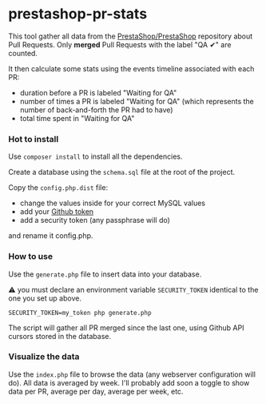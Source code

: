 # prestashop-pr-stats

This tool gather all data from the [PrestaShop/PrestaShop](https://github.com/PrestaShop/PrestaShop) repository about Pull Requests.
Only **merged** Pull Requests with the label "QA ✔" are counted.

It then calculate some stats using the events timeline associated with each PR:
* duration before a PR is labeled "Waiting for QA"
* number of times a PR is labeled "Waiting for QA" (which represents the number of back-and-forth the PR had to have)
* total time spent in "Waiting for QA"

### Hot to install
Use `composer install` to install all the dependencies.

Create a database using the `schema.sql` file at the root of the project.

Copy the `config.php.dist` file:

* change the values inside for your correct MySQL values
* add your [Github token](https://github.com/settings/tokens/new)
* add a security token (any passphrase will do)

and rename it config.php.

### How to use
Use the `generate.php` file to insert data into your database. 

:warning: you must declare an environment variable `SECURITY_TOKEN` identical to the one you set up above. 

```
SECURITY_TOKEN=my_token php generate.php
```

The script will gather all PR merged since the last one, using Github API cursors stored in the database.

### Visualize the data 

Use the `index.php` file to browse the data (any webserver configuration will do). All data is averaged by week.
I'll probably add soon a toggle to show data per PR, average per day, average per week, etc.  